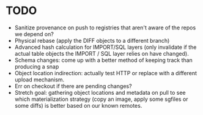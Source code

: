 # TODO
  * Sanitize provenance on push to registries that aren't aware of the repos we depend on?
  * Physical rebase (apply the DIFF objects to a different branch)
  * Advanced hash calculation for IMPORT/SQL layers (only invalidate if the actual table objects the IMPORT
      / SQL layer relies on have changed).
  * Schema changes: come up with a better method of keeping track than producing a snap
  * Object location indirection: actually test HTTP or replace with a different upload mechanism.
  * Err on checkout if there are pending changes?
  * Stretch goal: gathering object locations and metadata on pull to see which materialization strategy (copy an image,
    apply some sgfiles or some diffs) is better based on our known remotes.
